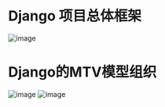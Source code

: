 # Django 项目总体框架
  ![image](https://github.com/Tian-YS/Base-learning/assets/44202506/38deaf82-f7bb-4bea-a518-179bad8b3214)
# Django的MTV模型组织
![image](https://github.com/Tian-YS/Base-learning/assets/44202506/9e079d4b-87dd-4cc8-a18e-84c83cb2a662)
![image](https://github.com/Tian-YS/Base-learning/assets/44202506/dc1ba3ef-c609-45c3-a51b-50a02853604a)
